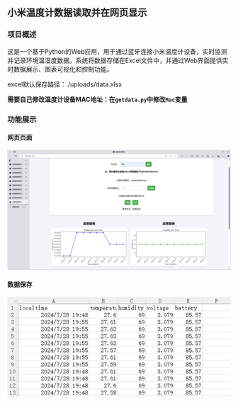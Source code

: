 ## 小米温度计数据读取并在网页显示

### 项目概述

这是一个基于Python的Web应用，用于通过蓝牙连接小米温度计设备，实时监测并记录环境温湿度数据。系统将数据存储在Excel文件中，并通过Web界面提供实时数据展示、图表可视化和控制功能。

excel默认保存路径：./uploads/data.xlsx

**需要自己修改温度计设备MAC地址：在`getdata.py`中修改`Mac`变量**

### 功能展示

#### 网页页面
![page](images/page.png)
#### 数据保存
![page](images/excel.png)

